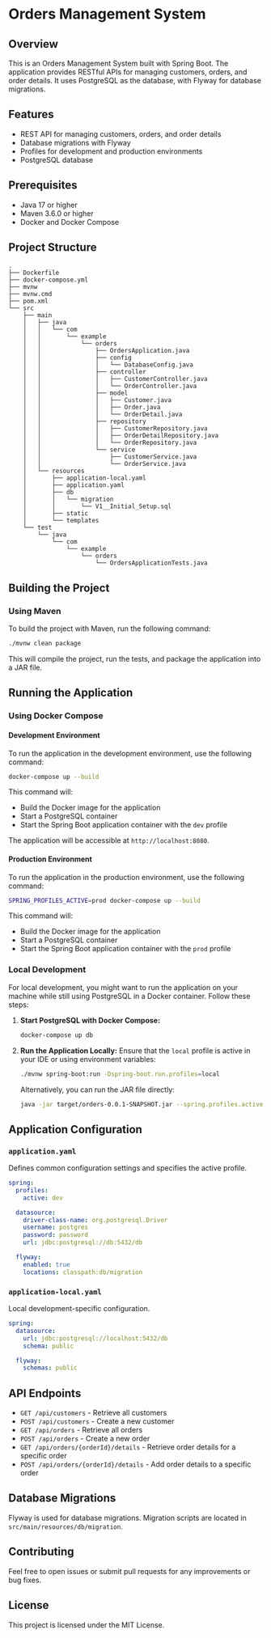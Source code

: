 # Orders Management System

## Overview
This is an Orders Management System built with Spring Boot. The application provides RESTful APIs for managing customers, orders, and order details. It uses PostgreSQL as the database, with Flyway for database migrations.

## Features
- REST API for managing customers, orders, and order details
- Database migrations with Flyway
- Profiles for development and production environments
- PostgreSQL database

## Prerequisites
- Java 17 or higher
- Maven 3.6.0 or higher
- Docker and Docker Compose

## Project Structure
```
.
├── Dockerfile
├── docker-compose.yml
├── mvnw
├── mvnw.cmd
├── pom.xml
└── src
    ├── main
    │   ├── java
    │   │   └── com
    │   │       └── example
    │   │           └── orders
    │   │               ├── OrdersApplication.java
    │   │               ├── config
    │   │               │   └── DatabaseConfig.java
    │   │               ├── controller
    │   │               │   ├── CustomerController.java
    │   │               │   └── OrderController.java
    │   │               ├── model
    │   │               │   ├── Customer.java
    │   │               │   ├── Order.java
    │   │               │   └── OrderDetail.java
    │   │               ├── repository
    │   │               │   ├── CustomerRepository.java
    │   │               │   ├── OrderDetailRepository.java
    │   │               │   └── OrderRepository.java
    │   │               └── service
    │   │                   ├── CustomerService.java
    │   │                   └── OrderService.java
    │   └── resources
    │       ├── application-local.yaml
    │       ├── application.yaml
    │       ├── db
    │       │   └── migration 
    │       │       └── V1__Initial_Setup.sql
    │       ├── static
    │       └── templates
    └── test
        └── java
            └── com
                └── example
                    └── orders
                        └── OrdersApplicationTests.java
```

## Building the Project

### Using Maven
To build the project with Maven, run the following command:
```sh
./mvnw clean package
```

This will compile the project, run the tests, and package the application into a JAR file.

## Running the Application

### Using Docker Compose
#### Development Environment
To run the application in the development environment, use the following command:
```sh
docker-compose up --build
```

This command will:
- Build the Docker image for the application
- Start a PostgreSQL container
- Start the Spring Boot application container with the `dev` profile

The application will be accessible at `http://localhost:8080`.

#### Production Environment
To run the application in the production environment, use the following command:
```sh
SPRING_PROFILES_ACTIVE=prod docker-compose up --build
```

This command will:
- Build the Docker image for the application
- Start a PostgreSQL container
- Start the Spring Boot application container with the `prod` profile

### Local Development
For local development, you might want to run the application on your machine while still using PostgreSQL in a Docker container. Follow these steps:

1. **Start PostgreSQL with Docker Compose:**
   ```sh
   docker-compose up db
   ```

2. **Run the Application Locally:**
   Ensure that the `local` profile is active in your IDE or using environment variables:
   ```sh
   ./mvnw spring-boot:run -Dspring-boot.run.profiles=local
   ```

   Alternatively, you can run the JAR file directly:
   ```sh
   java -jar target/orders-0.0.1-SNAPSHOT.jar --spring.profiles.active=local
   ```

## Application Configuration

### `application.yaml`
Defines common configuration settings and specifies the active profile.
```yaml
spring:
  profiles:
    active: dev

  datasource:
    driver-class-name: org.postgresql.Driver
    username: postgres
    password: password
    url: jdbc:postgresql://db:5432/db

  flyway:
    enabled: true
    locations: classpath:db/migration
```

### `application-local.yaml`
Local development-specific configuration.
```yaml
spring:
  datasource:
    url: jdbc:postgresql://localhost:5432/db
    schema: public

  flyway:
    schemas: public
```

## API Endpoints
- `GET /api/customers` - Retrieve all customers
- `POST /api/customers` - Create a new customer
- `GET /api/orders` - Retrieve all orders
- `POST /api/orders` - Create a new order
- `GET /api/orders/{orderId}/details` - Retrieve order details for a specific order
- `POST /api/orders/{orderId}/details` - Add order details to a specific order

## Database Migrations
Flyway is used for database migrations. Migration scripts are located in `src/main/resources/db/migration`.

## Contributing
Feel free to open issues or submit pull requests for any improvements or bug fixes.

## License
This project is licensed under the MIT License.